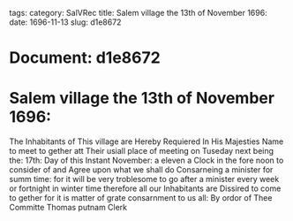 tags: 
category: SalVRec
title: Salem village the 13th of November 1696:
date: 1696-11-13
slug: d1e8672




# Document: d1e8672


# Salem village the 13th of November 1696:

The Inhabitants of This village are Hereby Requiered In His Majesties Name to meet to gether att Their usiall place of meeting on Tuseday next being the: 17th: Day of this Instant November: a eleven a Clock in the fore noon to consider of and Agree upon what we shall do Consarneing a minister for summ time: for it will be very troblesome to go after a minister every week or fortnight in winter time therefore all our Inhabitants are Dissired to come to gether for it is matter of grate consarnment to us all: By ordor of Thee Committe  Thomas putnam Clerk
